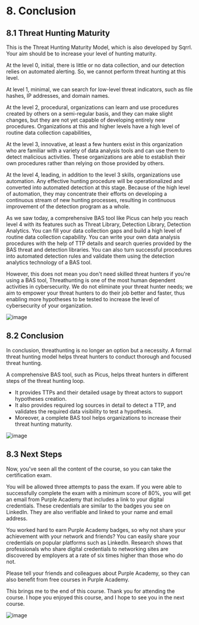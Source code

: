 # 8. Conclusion
## 8.1 Threat Hunting Maturity
This is the Threat Hunting Maturity Model, which is also developed by Sqrrl. Your aim should be to increase your level of hunting maturity. 

At the level 0, initial,  there is little or no data collection, and our detection relies on automated alerting.  So, we cannot perform threat hunting at this level. 

At level 1, minimal, we can search for low-level threat indicators, such as file hashes, IP addresses, and domain names. 

At the level 2, procedural, organizations can learn and use procedures created by others on a semi-regular basis, and they can make slight changes, but they are not yet capable of developing entirely new procedures. Organizations at this and higher levels have a high level of routine data collection capabilities,

At the level 3, innovative, at least a few hunters exist in this organization who are familiar with a variety of data analysis tools and can use them to detect malicious activities. These organizations are able to establish their own procedures rather than relying on those provided by others. 

At the level 4, leading, in addition to the level 3 skills, organizations use automation. Any effective hunting procedure will be operationalized and converted into automated detection at this stage. Because of the high level of automation, they may concentrate their efforts on developing a continuous stream of new hunting processes, resulting in continuous improvement of the detection program as a whole. 

As we saw today, a comprehensive BAS tool like Picus can help you reach level 4 with its features such as Threat Library, Detection Library, Detection Analytics. You can fill your data collection gaps and build a high level of routine data collection capability. You can write your own data analysis procedures with the help of TTP details and search queries provided by the BAS threat and detection libraries. You can also turn successful procedures into automated detection rules and validate them using the detection analytics technology of a BAS tool.

However, this does not mean you don't need skilled threat hunters if you're using a BAS tool, Threathunting is one of the most human dependent activities in cybersecurity. We do not eliminate your threat hunter needs; we aim to empower your threat hunters to do their job better and faster, thus enabling more hypotheses to be tested to increase the level of cybersecurity of your organization.

![image](https://user-images.githubusercontent.com/58542375/176714249-b54c99fb-e9c5-4cf3-8c99-9ae99a373d93.png)

## 8.2 Conclusion
In conclusion, threathunting is no longer an option but a necessity. A formal threat hunting model helps threat hunters to conduct thorough and focused threat hunting. 

A comprehensive BAS tool, such  as Picus, helps threat hunters in different steps of the threat hunting loop.

- It provides TTPs and their detailed usage by threat actors to support hypotheses creation.
- It also provides required log sources in detail to detect a TTP, and validates the required data visibility to test a hypothesis. 
- Moreover, a complete BAS tool helps organizations to increase their threat hunting maturity.

![image](https://user-images.githubusercontent.com/58542375/176714972-1a45f3f4-41ca-4df6-b4da-a46eb8a7f5b3.png)

## 8.3 Next Steps
Now, you've seen all the content of the course, so you can take the certification exam. 

You will be allowed three attempts to pass the exam. If you were able to successfully complete the exam with a minimum score of 80%, you will get an email from Purple Academy that includes a link to your digital credentials. These credentials are similar to the badges you see on LinkedIn. They are also verifiable and linked to your name and email address.

You worked hard to earn Purple Academy badges, so why not share your achievement with your network and friends? You can easily share your credentials on popular platforms such as LinkedIn. Research shows that professionals who share digital credentials to networking sites are discovered by employers at a rate of six times higher than those who do not. 

Please tell your friends and colleagues about Purple Academy, so they can also benefit from free courses in Purple Academy.

This brings me to the end of this course. Thank you for attending the course. I hope you enjoyed this course, and I hope to see you in the next course.

![image](https://user-images.githubusercontent.com/58542375/176715319-4ca5bf84-e45e-4103-b562-cb8b8357fd50.png)
